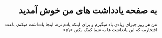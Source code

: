 <h1 dir='rtl'>به صفحه یادداشت های من خوش آمدید </h1>

<p dir='rtl'>
  من هر روز چیزای زیادی یاد میگیرم و برای اینکه یادم نره، اینجا یادداشت میکنم. باعث افتخارمه که این یادداشت ها به شما کمک بکنن
 <\p>

